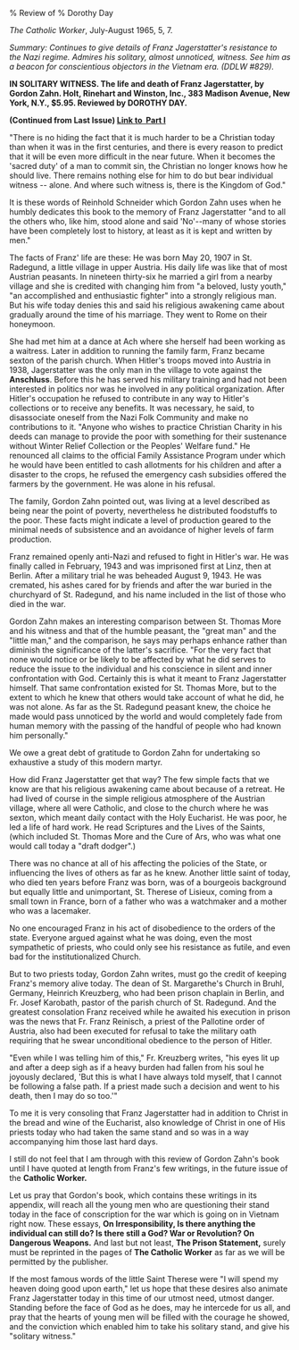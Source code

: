 % Review of 
% Dorothy Day

*The Catholic Worker*, July-August 1965, 5, 7.

*Summary: Continues to give details of Franz Jagerstatter's resistance
to the Nazi regime. Admires his solitary, almost unnoticed, witness. See
him as a beacon for conscientious objectors in the Vietnam era. (DDLW
\#829).*

**IN SOLITARY WITNESS. The life and death of Franz Jagerstatter, by
Gordon Zahn. Holt, Rinehart and Winston, Inc., 383 Madison Avenue, New
York, N.Y., \$5.95. Reviewed by DOROTHY DAY.**

**(Continued from Last Issue) [Link to  Part
I](http://www.catholicworker.org/dorothyday/daytext.cfm?TextID=827)**

"There is no hiding the fact that it is much harder to be a Christian
today than when it was in the first centuries, and there is every reason
to predict that it will be even more difficult in the near future. When
it becomes the 'sacred duty' of a man to commit sin, the Christian no
longer knows how he should live. There remains nothing else for him to
do but bear individual witness -- alone. And where such witness is,
there is the Kingdom of God."

It is these words of Reinhold Schneider which Gordon Zahn uses when he
humbly dedicates this book to the memory of Franz Jagerstatter "and to
all the others who, like him, stood alone and said 'No'--many of whose
stories have been completely lost to history, at least as it is kept and
written by men."

The facts of Franz' life are these: He was born May 20, 1907 in St.
Radegund, a little village in upper Austria. His daily life was like
that of most Austrian peasants. In nineteen thirty-six he married a girl
from a nearby village and she is credited with changing him from "a
beloved, lusty youth," "an accomplished and enthusiastic fighter" into a
strongly religious man. But his wife today denies this and said his
religious awakening came about gradually around the time of his
marriage. They went to Rome on their honeymoon.

She had met him at a dance at Ach where she herself had been working as
a waitress. Later in addition to running the family farm, Franz became
sexton of the parish church. When Hitler's troops moved into Austria in
1938, Jagerstatter was the only man in the village to vote against the
**Anschluss**. Before this he has served his military training and had
not been interested in politics nor was he involved in any political
organization. After Hitler's occupation he refused to contribute in any
way to Hitler's collections or to receive any benefits. It was
necessary, he said, to disassociate oneself from the Nazi Folk Community
and make no contributions to it. "Anyone who wishes to practice
Christian Charity in his deeds can manage to provide the poor with
something for their sustenance without Winter Relief Collection or the
Peoples' Welfare fund." He renounced all claims to the official Family
Assistance Program under which he would have been entitled to cash
allotments for his children and after a disaster to the crops, he
refused the emergency cash subsidies offered the farmers by the
government. He was alone in his refusal.

The family, Gordon Zahn pointed out, was living at a level described as
being near the point of poverty, nevertheless he distributed foodstuffs
to the poor. These facts might indicate a level of production geared to
the minimal needs of subsistence and an avoidance of higher levels of
farm production.

Franz remained openly anti-Nazi and refused to fight in Hitler's war. He
was finally called in February, 1943 and was imprisoned first at Linz,
then at Berlin. After a military trial he was beheaded August 9, 1943.
He was cremated, his ashes cared for by friends and after the war buried
in the churchyard of St. Radegund, and his name included in the list of
those who died in the war.

Gordon Zahn makes an interesting comparison between St. Thomas More and
his witness and that of the humble peasant, the "great man" and the
"little man," and the comparison, he says may perhaps enhance rather
than diminish the significance of the latter's sacrifice. "For the very
fact that none would notice or be likely to be affected by what he did
serves to reduce the issue to the individual and his conscience in
silent and inner confrontation with God. Certainly this is what it meant
to Franz Jagerstatter himself. That same confrontation existed for St.
Thomas More, but to the extent to which he knew that others would take
account of what he did, he was not alone. As far as the St. Radegund
peasant knew, the choice he made would pass unnoticed by the world and
would completely fade from human memory with the passing of the handful
of people who had known him personally."

We owe a great debt of gratitude to Gordon Zahn for undertaking so
exhaustive a study of this modern martyr.

How did Franz Jagerstatter get that way? The few simple facts that we
know are that his religious awakening came about because of a retreat.
He had lived of course in the simple religious atmosphere of the
Austrian village, where all were Catholic, and close to the church where
he was sexton, which meant daily contact with the Holy Eucharist. He was
poor, he led a life of hard work. He read Scriptures and the Lives of
the Saints, (which included St. Thomas More and the Cure of Ars, who was
what one would call today a "draft dodger".)

There was no chance at all of his affecting the policies of the State,
or influencing the lives of others as far as he knew. Another little
saint of today, who died ten years before Franz was born, was of a
bourgeois background but equally little and unimportant, St. Therese of
Lisieux, coming from a small town in France, born of a father who was a
watchmaker and a mother who was a lacemaker.

No one encouraged Franz in his act of disobedience to the orders of the
state. Everyone argued against what he was doing, even the most
sympathetic of priests, who could only see his resistance as futile, and
even bad for the institutionalized Church.

But to two priests today, Gordon Zahn writes, must go the credit of
keeping Franz's memory alive today. The dean of St. Margarethe's Church
in Bruhl, Germany, Heinrich Kreuzberg, who had been prison chaplain in
Berlin, and Fr. Josef Karobath, pastor of the parish church of St.
Radegund. And the greatest consolation Franz received while he awaited
his execution in prison was the news that Fr. Franz Reinisch, a priest
of the Pallotine order of Austria, also had been executed for refusal to
take the military oath requiring that he swear unconditional obedience
to the person of Hitler.

"Even while I was telling him of this," Fr. Kreuzberg writes, "his eyes
lit up and after a deep sigh as if a heavy burden had fallen from his
soul he joyously declared, 'But this is what I have always told myself,
that I cannot be following a false path. If a priest made such a
decision and went to his death, then I may do so too.'"

To me it is very consoling that Franz Jagerstatter had in addition to
Christ in the bread and wine of the Eucharist, also knowledge of Christ
in one of His priests today who had taken the same stand and so was in a
way accompanying him those last hard days.

I still do not feel that I am through with this review of Gordon Zahn's
book until I have quoted at length from Franz's few writings, in the
future issue of the **Catholic Worker.**

Let us pray that Gordon's book, which contains these writings in its
appendix, will reach all the young men who are questioning their stand
today in the face of conscription for the war which is going on in
Vietnam right now. These essays, **On Irresponsibility, Is there
anything the individual can still do? Is there still a God? War or
Revolution? On Dangerous Weapons.** And last but not least, **The Prison
Statement,** surely must be reprinted in the pages of **The Catholic
Worker** as far as we will be permitted by the publisher.

If the most famous words of the little Saint Therese were "I will spend
my heaven doing good upon earth," let us hope that these desires also
animate Franz Jagerstatter today in this time of our utmost need, utmost
danger. Standing before the face of God as he does, may he intercede for
us all, and pray that the hearts of young men will be filled with the
courage he showed, and the conviction which enabled him to take his
solitary stand, and give his "solitary witness."
